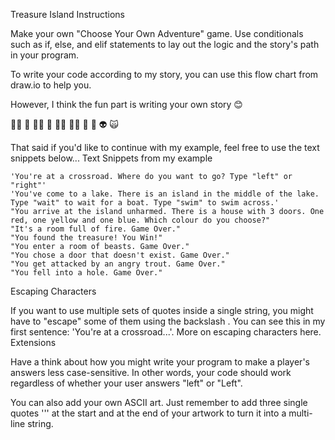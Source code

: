 Treasure Island
Instructions

Make your own "Choose Your Own Adventure" game. Use conditionals such as if, else, and elif statements to lay out the logic and the story's path in your program.

To write your code according to my story, you can use this flow chart from draw.io to help you.

However, I think the fun part is writing your own story 😊

🧞‍♂️ 🐊 🧙‍♂️ 🧟 🧚‍♂️ 🧝‍♂️ 🥷 🤖 👽 🙀

That said if you'd like to continue with my example, feel free to use the text snippets below...
Text Snippets from my example

    'You're at a crossroad. Where do you want to go? Type "left" or "right"'
    'You've come to a lake. There is an island in the middle of the lake. Type "wait" to wait for a boat. Type "swim" to swim across.'
    "You arrive at the island unharmed. There is a house with 3 doors. One red, one yellow and one blue. Which colour do you choose?"
    "It's a room full of fire. Game Over."
    "You found the treasure! You Win!"
    "You enter a room of beasts. Game Over."
    "You chose a door that doesn't exist. Game Over."
    "You get attacked by an angry trout. Game Over."
    "You fell into a hole. Game Over."

Escaping Characters

If you want to use multiple sets of quotes inside a single string, you might have to "escape" some of them using the backslash \. You can see this in my first sentence: 'You're at a crossroad...'. More on escaping characters here.
Extensions

Have a think about how you might write your program to make a player's answers less case-sensitive. In other words, your code should work regardless of whether your user answers "left" or "Left".

You can also add your own ASCII art. Just remember to add three single quotes ''' at the start and at the end of your artwork to turn it into a multi-line string.